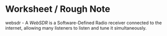 # Worksheet / Rough Note

websdr  -  A _WebSDR_ is a Software-Defined Radio receiver connected to the internet, allowing many listeners to listen and tune it simultaneously.

